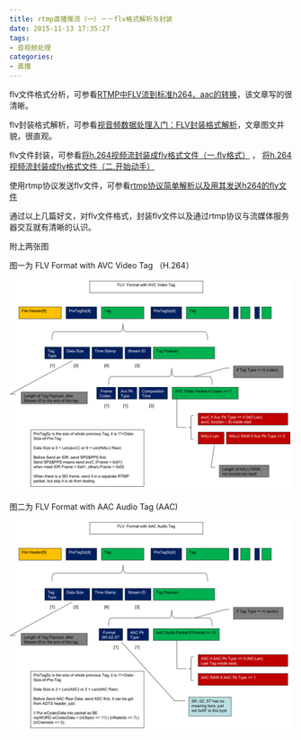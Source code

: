 ```yaml
---
title: rtmp直播推流（一）－－flv格式解析与封装
date: 2015-11-13 17:35:27
tags:
- 音视频处理
categories:
- 直播
---
```


flv文件格式分析，可参看[RTMP中FLV流到标准h264、aac的转换](http://www.cnblogs.com/chef/archive/2012/07/18/2597279.html)，该文章写的很清晰。

flv封装格式解析，可参看[视音频数据处理入门：FLV封装格式解析](http://blog.csdn.net/leixiaohua1020/article/details/50535082)，文章图文并貌，很直观。

flv文件封装，可参看[将h.264视频流封装成flv格式文件（一.flv格式）](http://blog.csdn.net/yeyumin89/article/details/7932368)
，    [将h.264视频流封装成flv格式文件（二.开始动手）](http://blog.csdn.net/yeyumin89/article/details/7932431)

使用rtmp协议发送flv文件，可参看[rtmp协议简单解析以及用其发送h264的flv文件](http://blog.csdn.net/yeyumin89/article/details/8011362)

<!-- more -->

通过以上几篇好文，对flv文件格式，封装flv文件以及通过rtmp协议与流媒体服务器交互就有清晰的认识。

附上两张图

图一为 FLV Format with AVC Video Tag （H.264）

![flv video](https://raw.githubusercontent.com/depthlove/depthloveBlog/master/source/images/flv-analysis-in-rtmp-live-play/flv-analysis-in-rtmp-live-play-00.png)

图二为 FLV Format with AAC Audio Tag (AAC)

![flv audio](https://raw.githubusercontent.com/depthlove/depthloveBlog/master/source/images/flv-analysis-in-rtmp-live-play/flv-analysis-in-rtmp-live-play-01.png)